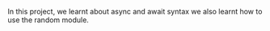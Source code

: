 In this project, we learnt about async and await syntax we also learnt how to use the random module.

